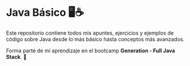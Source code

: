 # Java Básico 🖥️☕
Este repositorio contiene todos mis apuntes, ejercicios y ejemplos de código sobre Java desde lo más básico hasta conceptos más avanzados.  

Forma parte de mi aprendizaje en el bootcamp **Generation - Full Java Stack**. 🚀  
